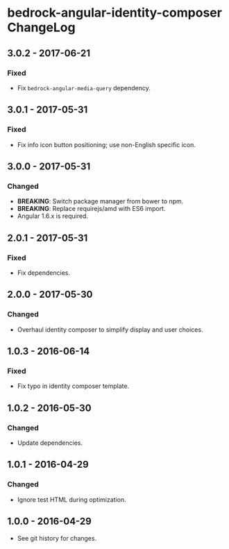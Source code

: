 # bedrock-angular-identity-composer ChangeLog

## 3.0.2 - 2017-06-21

### Fixed
- Fix `bedrock-angular-media-query` dependency.

## 3.0.1 - 2017-05-31

### Fixed
- Fix info icon button positioning; use non-English specific icon.

## 3.0.0 - 2017-05-31

### Changed
- **BREAKING**: Switch package manager from bower to npm.
- **BREAKING**: Replace requirejs/amd with ES6 import.
- Angular 1.6.x is required.

## 2.0.1 - 2017-05-31

### Fixed
- Fix dependencies.

## 2.0.0 - 2017-05-30

### Changed
- Overhaul identity composer to simplify display and user choices.

## 1.0.3 - 2016-06-14

### Fixed
- Fix typo in identity composer template.

## 1.0.2 - 2016-05-30

### Changed
- Update dependencies.

## 1.0.1 - 2016-04-29

### Changed
- Ignore test HTML during optimization.

## 1.0.0 - 2016-04-29

- See git history for changes.
